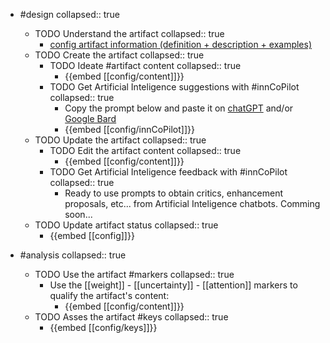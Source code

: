 
- #design
   collapsed:: true
  - TODO Understand the artifact
    collapsed:: true
    - [config artifact information (definition + description + examples)](https://go.innbok.com/#/page/innBoK%2Fconfig%2Finfo)
  - TODO Create the artifact
     collapsed:: true
    - TODO Ideate #artifact content
      collapsed:: true
      - {{embed [[config/content]]}}
    - TODO Get Artificial Inteligence suggestions with #innCoPilot
      collapsed:: true
      - Copy the prompt below and paste it on [chatGPT](https://chat.openai.com) and/or [Google Bard](https://bard.google.com/chat)
      - {{embed [[config/innCoPilot]]}}
  - TODO Update the artifact
    collapsed:: true
    - TODO Edit the artifact content
     collapsed:: true
      - {{embed [[config/content]]}}
    - TODO Get Artificial Inteligence feedback with #innCoPilot
      collapsed:: true
      - Ready to use prompts to obtain critics, enhancement proposals, etc... from Artificial Inteligence chatbots. Comming soon...
  - TODO Update artifact status
    collapsed:: true
    - {{embed [[config]]}}


- #analysis
  collapsed:: true
  - TODO Use the artifact #markers
    collapsed:: true
    - Use the [[weight]] - [[uncertainty]] - [[attention]] markers to qualify the artifact's content:
      - {{embed [[config/content]]}}
  - TODO Asses the artifact #keys
    collapsed:: true
    - {{embed [[config/keys]]}}



